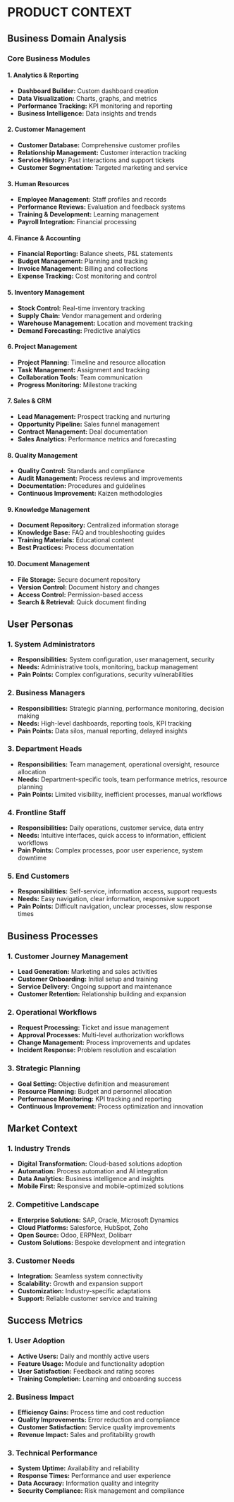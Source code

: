 # PRODUCT CONTEXT

## Business Domain Analysis

### Core Business Modules

#### 1. Analytics & Reporting
- **Dashboard Builder:** Custom dashboard creation
- **Data Visualization:** Charts, graphs, and metrics
- **Performance Tracking:** KPI monitoring and reporting
- **Business Intelligence:** Data insights and trends

#### 2. Customer Management
- **Customer Database:** Comprehensive customer profiles
- **Relationship Management:** Customer interaction tracking
- **Service History:** Past interactions and support tickets
- **Customer Segmentation:** Targeted marketing and service

#### 3. Human Resources
- **Employee Management:** Staff profiles and records
- **Performance Reviews:** Evaluation and feedback systems
- **Training & Development:** Learning management
- **Payroll Integration:** Financial processing

#### 4. Finance & Accounting
- **Financial Reporting:** Balance sheets, P&L statements
- **Budget Management:** Planning and tracking
- **Invoice Management:** Billing and collections
- **Expense Tracking:** Cost monitoring and control

#### 5. Inventory Management
- **Stock Control:** Real-time inventory tracking
- **Supply Chain:** Vendor management and ordering
- **Warehouse Management:** Location and movement tracking
- **Demand Forecasting:** Predictive analytics

#### 6. Project Management
- **Project Planning:** Timeline and resource allocation
- **Task Management:** Assignment and tracking
- **Collaboration Tools:** Team communication
- **Progress Monitoring:** Milestone tracking

#### 7. Sales & CRM
- **Lead Management:** Prospect tracking and nurturing
- **Opportunity Pipeline:** Sales funnel management
- **Contract Management:** Deal documentation
- **Sales Analytics:** Performance metrics and forecasting

#### 8. Quality Management
- **Quality Control:** Standards and compliance
- **Audit Management:** Process reviews and improvements
- **Documentation:** Procedures and guidelines
- **Continuous Improvement:** Kaizen methodologies

#### 9. Knowledge Management
- **Document Repository:** Centralized information storage
- **Knowledge Base:** FAQ and troubleshooting guides
- **Training Materials:** Educational content
- **Best Practices:** Process documentation

#### 10. Document Management
- **File Storage:** Secure document repository
- **Version Control:** Document history and changes
- **Access Control:** Permission-based access
- **Search & Retrieval:** Quick document finding

## User Personas

### 1. System Administrators
- **Responsibilities:** System configuration, user management, security
- **Needs:** Administrative tools, monitoring, backup management
- **Pain Points:** Complex configurations, security vulnerabilities

### 2. Business Managers
- **Responsibilities:** Strategic planning, performance monitoring, decision making
- **Needs:** High-level dashboards, reporting tools, KPI tracking
- **Pain Points:** Data silos, manual reporting, delayed insights

### 3. Department Heads
- **Responsibilities:** Team management, operational oversight, resource allocation
- **Needs:** Department-specific tools, team performance metrics, resource planning
- **Pain Points:** Limited visibility, inefficient processes, manual workflows

### 4. Frontline Staff
- **Responsibilities:** Daily operations, customer service, data entry
- **Needs:** Intuitive interfaces, quick access to information, efficient workflows
- **Pain Points:** Complex processes, poor user experience, system downtime

### 5. End Customers
- **Responsibilities:** Self-service, information access, support requests
- **Needs:** Easy navigation, clear information, responsive support
- **Pain Points:** Difficult navigation, unclear processes, slow response times

## Business Processes

### 1. Customer Journey Management
- **Lead Generation:** Marketing and sales activities
- **Customer Onboarding:** Initial setup and training
- **Service Delivery:** Ongoing support and maintenance
- **Customer Retention:** Relationship building and expansion

### 2. Operational Workflows
- **Request Processing:** Ticket and issue management
- **Approval Processes:** Multi-level authorization workflows
- **Change Management:** Process improvements and updates
- **Incident Response:** Problem resolution and escalation

### 3. Strategic Planning
- **Goal Setting:** Objective definition and measurement
- **Resource Planning:** Budget and personnel allocation
- **Performance Monitoring:** KPI tracking and reporting
- **Continuous Improvement:** Process optimization and innovation

## Market Context

### 1. Industry Trends
- **Digital Transformation:** Cloud-based solutions adoption
- **Automation:** Process automation and AI integration
- **Data Analytics:** Business intelligence and insights
- **Mobile First:** Responsive and mobile-optimized solutions

### 2. Competitive Landscape
- **Enterprise Solutions:** SAP, Oracle, Microsoft Dynamics
- **Cloud Platforms:** Salesforce, HubSpot, Zoho
- **Open Source:** Odoo, ERPNext, Dolibarr
- **Custom Solutions:** Bespoke development and integration

### 3. Customer Needs
- **Integration:** Seamless system connectivity
- **Scalability:** Growth and expansion support
- **Customization:** Industry-specific adaptations
- **Support:** Reliable customer service and training

## Success Metrics

### 1. User Adoption
- **Active Users:** Daily and monthly active users
- **Feature Usage:** Module and functionality adoption
- **User Satisfaction:** Feedback and rating scores
- **Training Completion:** Learning and onboarding success

### 2. Business Impact
- **Efficiency Gains:** Process time and cost reduction
- **Quality Improvements:** Error reduction and compliance
- **Customer Satisfaction:** Service quality improvements
- **Revenue Impact:** Sales and profitability growth

### 3. Technical Performance
- **System Uptime:** Availability and reliability
- **Response Times:** Performance and user experience
- **Data Accuracy:** Information quality and integrity
- **Security Compliance:** Risk management and compliance